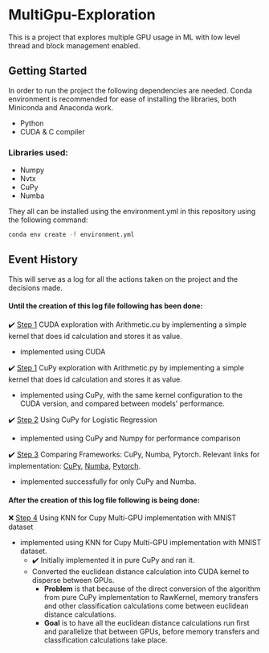 # MultiGpu-Exploration
This is a project that explores multiple GPU usage in ML with low level thread and block management enabled.

## Getting Started
In order to run the project the following dependencies are needed. Conda environment is recommended for ease of installing the libraries, both Miniconda and Anaconda work.
 - Python
 - CUDA & C compiler
 ### Libraries used:
 - Numpy
 - Nvtx
 - CuPy
 - Numba
   
They all can be installed using the environment.yml in this repository using the following command:
```sh
conda env create -f environment.yml
```

## Event History
This will serve as a log for all the actions taken on the project and the decisions made.

#### Until the creation of this log file following has been done:
✔️ [Step 1](Step%201/README.md) CUDA exploration with Arithmetic.cu by implementing a simple kernel that does id calculation and stores it as value.
   - implemented using CUDA
     
✔️ [Step 1](Step%201/README.md) CuPy exploration with Arithmetic.py by implementing a simple kernel that does id calculation and stores it as value.
   - implemented using CuPy, with the same kernel configuration to the CUDA version, and compared between models' performance.
     
✔️ [Step 2](Step%202/README.md) Using CuPy for Logistic Regression
   - implemented using CuPy and Numpy for performance comparison
     
✔️ [Step 3](Step%203/README.md) Comparing Frameworks: CuPy, Numba, Pytorch.
   Relevant links for implementation: [CuPy](https://docs.cupy.dev/en/stable/user_guide/kernel.html), [Numba](https://numba.pydata.org/numba-doc/latest/cuda/kernels.html), [Pytorch](https://pytorch.org/tutorials/advanced/cpp_extension.html).
   - implemented successfully for only CuPy and Numba.
     
#### After the creation of this log file following is being done:
❌ [Step 4](Step%204/README.md) Using KNN for Cupy Multi-GPU implementation with MNIST dataset
   - implemented using KNN for Cupy Multi-GPU implementation with MNIST dataset.
     - ✔️ Initially implemented it in pure CuPy and ran it.
     - Converted the euclidean distance calculation into CUDA kernel to disperse between GPUs.
       - **Problem**  is that because of the direct conversion of the algorithm from pure CuPy implementation to RawKernel, memory transfers and other classification calculations come between euclidean distance calculations.
       - **Goal** is to have all the euclidean distance calculations run first and parallelize that between GPUs, before memory transfers and classification calculations take place.


   
